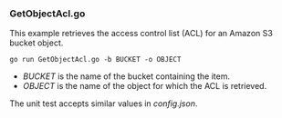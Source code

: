 ### GetObjectAcl.go

This example retrieves the access control list (ACL) for an Amazon S3 bucket object.

`go run GetObjectAcl.go -b BUCKET -o OBJECT`

- _BUCKET_ is the name of the bucket containing the item.
- _OBJECT_ is the name of the object for which the ACL is retrieved.

The unit test accepts similar values in _config.json_.
